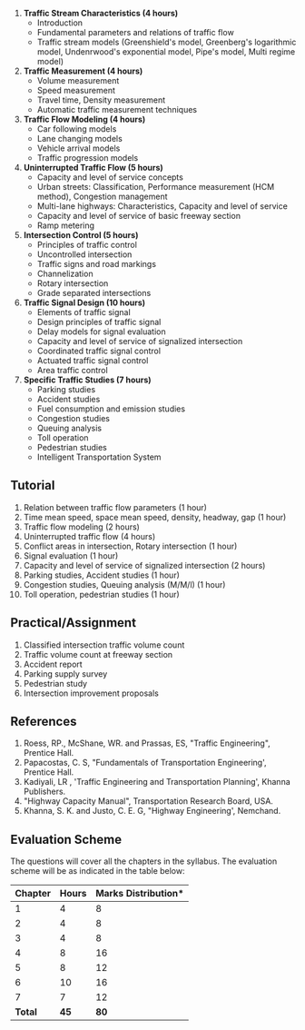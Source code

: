 1. **Traffic Stream Characteristics (4 hours)**
    * Introduction
    * Fundamental parameters and relations of traffic flow
    * Traffic stream models (Greenshield's model, Greenberg's logarithmic model, Undenrwood's exponential model, Pipe's model, Multi regime model)
2. **Traffic Measurement (4 hours)**
    * Volume measurement
    * Speed measurement
    * Travel time, Density measurement
    * Automatic traffic measurement techniques
3. **Traffic Flow Modeling (4 hours)**
    * Car following models
    * Lane changing models
    * Vehicle arrival models
    * Traffic progression models
4. **Uninterrupted Traffic Flow (5 hours)**
    * Capacity and level of service concepts
    * Urban streets: Classification, Performance measurement (HCM method), Congestion management
    * Multi-lane highways: Characteristics, Capacity and level of service
    * Capacity and level of service of basic freeway section
    * Ramp metering
5. **Intersection Control (5 hours)**
    * Principles of traffic control
    * Uncontrolled intersection
    * Traffic signs and road markings
    * Channelization
    * Rotary intersection
    * Grade separated intersections
6. **Traffic Signal Design (10 hours)**
    * Elements of traffic signal
    * Design principles of traffic signal
    * Delay models for signal evaluation
    * Capacity and level of service of signalized intersection
    * Coordinated traffic signal control
    * Actuated traffic signal control
    * Area traffic control
7. **Specific Traffic Studies (7 hours)**
    * Parking studies
    * Accident studies
    * Fuel consumption and emission studies
    * Congestion studies
    * Queuing analysis
    * Toll operation
    * Pedestrian studies
    * Intelligent Transportation System

## Tutorial

1. Relation between traffic flow parameters (1 hour) 
2. Time mean speed, space mean speed, density, headway, gap (1 hour)
3. Traffic flow modeling (2 hours)
4. Uninterrupted traffic flow (4 hours)
5. Conflict areas in intersection, Rotary intersection (1 hour)
6. Signal evaluation (1 hour)
7. Capacity and level of service of signalized intersection (2 hours)
8. Parking studies, Accident studies (1 hour)
9. Congestion studies, Queuing analysis (M/M/l) (1 hour)
10. Toll operation, pedestrian studies (1 hour)

## Practical/Assignment

1. Classified intersection traffic volume count
2. Traffic volume count at freeway section
3. Accident report
4. Parking supply survey
5. Pedestrian study
6. Intersection improvement proposals

## References

1. Roess, RP., McShane, WR. and Prassas, ES, "Traffic Engineering", Prentice Hall.
2. Papacostas, C. S, "Fundamentals of Transportation Engineering', Prentice Hall.
3. Kadiyali, LR , 'Traffic Engineering and Transportation Planning', Khanna Publishers.
4. "Highway Capacity Manual", Transportation Research Board, USA.
5. Khanna, S. K. and Justo, C. E. G, "Highway Engineering', Nemchand.

## Evaluation Scheme

The questions will cover all the chapters in the syllabus. The evaluation scheme will be as indicated in the table below:

| Chapter   | Hours  | Marks Distribution\* |
| --------- | ------ | -------------------- |
| 1         | 4      | 8                    |
| 2         | 4      | 8                    |
| 3         | 4      | 8                    |
| 4         | 8      | 16                   |
| 5         | 8      | 12                   |
| 6         | 10     | 16                   |
| 7         | 7      | 12                   |
| **Total** | **45** | **80**               |

